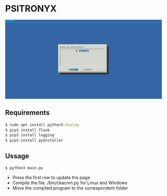 # PSITRONYX

![](./image.png)

## Requirements

```cmd
$ sudo apt install python3-dialog
$ pip3 install flask
$ pip3 install logging
$ pip3 install pyInstaller
```

## Ussage

```cmd
$ python3 main.py
```
- Press the first row to update the page
- Compile the file ./bin/ckacnm.py for Linux and Windows
- Move the compiled program to the correspondent folder
